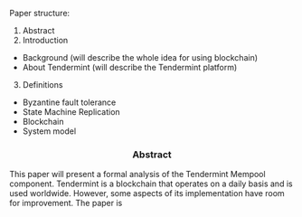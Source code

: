 Paper structure:
1. Abstract
2. Introduction
* Background (will describe the whole idea for using blockchain)
* About Tendermint (will describe the Tendermint platform)
3. Definitions
* Byzantine fault tolerance
* State Machine Replication
* Blockchain
* System model

<div align='center'> 
	<h3>Abstract</h3>
</div>

This paper will present a formal analysis of the Tendermint Mempool component. Tendermint is a blockchain that operates on a daily basis and is used worldwide. However, some aspects of its implementation have room for improvement. The paper is

<!--stackedit_data:
eyJoaXN0b3J5IjpbNzA2NjUzODUxLDk2OTYxNjQ4OCwxODY2Nj
A4NTE4LDE3NzIzMTk3OTUsNDgxMzE5NTk3LDcyNTI1MDQ1OSwt
MTAzODc3MzIzNywtMTM5NjM0MTk0LDE2OTkzNDk0ODJdfQ==
-->
